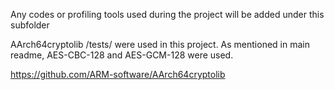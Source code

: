 Any codes or profiling tools used during the project will be added under this subfolder 

AArch64cryptolib /tests/ were used in this project. As mentioned in main readme, AES-CBC-128 and AES-GCM-128 were used.

https://github.com/ARM-software/AArch64cryptolib
